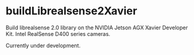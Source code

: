 # buildLibrealsense2Xavier
Build librealsense 2.0 library on the NVIDIA Jetson AGX Xavier Developer Kit. Intel RealSense D400 series cameras.

Currently under development.
